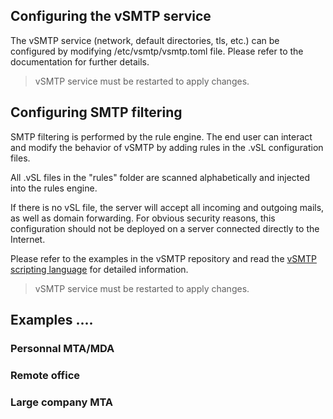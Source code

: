 ## Configuring the vSMTP service

The vSMTP service (network, default directories, tls, etc.) can be configured by modifying /etc/vsmtp/vsmtp.toml file.
Please refer to the documentation for further details.

>vSMTP service must be restarted to apply changes.

## Configuring SMTP filtering

SMTP filtering is performed by the rule engine. The end user can interact and modify the behavior of vSMTP by adding rules in the .vSL configuration files.

All .vSL files in the "rules" folder are scanned alphabetically and injected into the rules engine.

If there is no vSL file, the server will accept all incoming and outgoing mails, as well as domain forwarding.
For obvious security reasons, this configuration should not be deployed on a server connected directly to the Internet.

Please refer to the examples in the vSMTP repository and read the [vSMTP scripting language] for detailed information.

[vSMTP scripting language]: https://github.com/viridIT/vSMTP/wiki/vSMTP-Scripting-Language-vSL

> vSMTP service must be restarted to apply changes.




## Examples ....

### Personnal MTA/MDA

### Remote office

### Large company MTA

